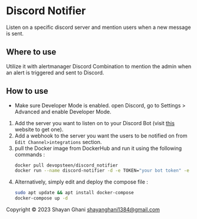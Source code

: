 # Discord Notifier

Listen on a specific discord server and mention users when a new message is sent.

## Where to use 
Utilize it with alertmanager Discord Combination to mention the admin when an alert is triggered and sent to Discord. 


## How to use 
- Make sure Developer Mode is enabled. open Discord, go to Settings > Advanced and enable Developer Mode.

1. Add the server you want to listen on to your Discord Bot (visit [this](https://www.writebots.com/discord-bot-token/) website to get one). 
2. Add a webhook to the server you want the users to be notified on from `Edit Channel>integrations` section.
3. pull the Docker image from DockerHub and run it using the following commands :
   ```bash 
   docker pull devopsteen/discord_notifier
   docker run --name discord-notifier -d -e TOKEN="your bot token" -e HOOK="your server's webhook" -e ADMIN_ID="your server admin id" -e USER_ID="extra user id to notify" -e SENDER_HOOK_NAME="the webhook name you dedicated to prometheus alertmanager" -e CHANNEL_ID="the id of your discord channel"
   ```
4. Alternatively, simply edit and deploy the compose file : 
   ```bash 
   sudo apt update && apt install docker-compose
   docker-compose up -d
   ```


Copyright © 2023 Shayan Ghani shayanghani1384@gmail.com

